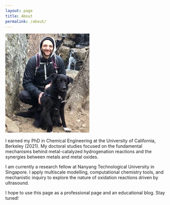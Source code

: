 ```yaml
---
layout: page
title: About
permalink: /about/
---
```



![My image Name](/assets/images/profile_photo.jpg)

I earned my PhD in Chemical Engineering at the University of California, Berkeley (2021). My doctoral studies focused on the fundamental mechanisms behind metal-catalyzed hydrogenation reactions and the synergies between metals and metal oxides. 

I am currently a research fellow at Nanyang Technological University in Singapore. I apply multiscale modelling, computational chemistry tools, and mechanistic inquiry to explore the nature of oxidation reactions driven by ultrasound. 

I hope to use this page as a professional page and an educational blog. Stay tuned!




